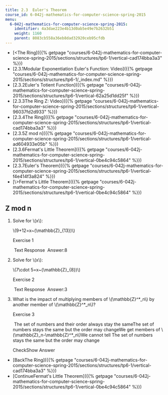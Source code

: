 ```yaml
---
title: 2.3  Euler's Theorem
course_id: 6-042j-mathematics-for-computer-science-spring-2015
menu:
  6-042j-mathematics-for-computer-science-spring-2015:
    identifier: 4a3dae223e4b13d0ab5e49e7b2632b51
    weight: 1160
    parent: 8083cb558a36eb8dad32920ceb95cfdb
---
```

*   [<The Ring]({{% getpage "courses/6-042j-mathematics-for-computer-science-spring-2015/sections/structures/tp6-1/vertical-cad174bba3a3" %}})
*   [2.3.1Modular Exponentiation Euler's Function: Video]({{% getpage "courses/6-042j-mathematics-for-computer-science-spring-2015/sections/structures/tp6-1/_index.md" %}})
*   [2.3.2Euler's Totient Function]({{% getpage "courses/6-042j-mathematics-for-computer-science-spring-2015/sections/structures/tp6-1/vertical-62a25d1dd25f" %}})
*   [2.3.3The Ring Z: Video]({{% getpage "courses/6-042j-mathematics-for-computer-science-spring-2015/sections/structures/tp6-1/vertical-96037fd2d933" %}})
*   [2.3.4The Ring]({{% getpage "courses/6-042j-mathematics-for-computer-science-spring-2015/sections/structures/tp6-1/vertical-cad174bba3a3" %}})
*   [2.3.5Z mod n]({{% getpage "courses/6-042j-mathematics-for-computer-science-spring-2015/sections/structures/tp6-1/vertical-ad604933e05b" %}})
*   [2.3.6Fermat's Little Theorem]({{% getpage "courses/6-042j-mathematics-for-computer-science-spring-2015/sections/structures/tp6-1/vertical-0be4c94c5864" %}})
*   [2.3.7Euler's Theorem]({{% getpage "courses/6-042j-mathematics-for-computer-science-spring-2015/sections/structures/tp6-1/vertical-f4e414f3a824" %}})
*   [\\>Fermat's Little Theorem]({{% getpage "courses/6-042j-mathematics-for-computer-science-spring-2015/sections/structures/tp6-1/vertical-0be4c94c5864" %}})

Z mod n
-------

  

1.  Solve for \\(x\\):
    
    \\(9+12=x~(\\mathbb{Z}\_{13})\\)
    
    Exercise 1
    
    &nbsp;Text Response&nbsp; Answer:8
    
  
3.  Solve for \\(x\\):
    
    \\(7\\cdot 5=x~(\\mathbb{Z}\_{8})\\)
    
    Exercise 2
    
    &nbsp;Text Response&nbsp; Answer:3
    
  
5.  What is the impact of multiplying members of \\(\\mathbb{Z}^\*\_n\\) by another member of \\(\\mathbb{Z}^\*\_n\\)?
    
    Exercise 3
    
    &nbsp;The set of numbers and their order always stay the sameThe set of numbers stays the same but the order may changeWe get members of \\(\\mathbb{Z}\_n-\\mathbb{Z}^\*\_n\\)We cannot tell The set of numbers stays the same but the order may change&nbsp;
    
    CheckShow Answer
    

*   [BackThe Ring]({{% getpage "courses/6-042j-mathematics-for-computer-science-spring-2015/sections/structures/tp6-1/vertical-cad174bba3a3" %}})
*   [ContinueFermat's Little Theorem]({{% getpage "courses/6-042j-mathematics-for-computer-science-spring-2015/sections/structures/tp6-1/vertical-0be4c94c5864" %}})